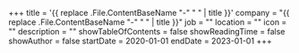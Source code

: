 +++
title = '{{ replace .File.ContentBaseName "-" " " | title }}'
company = "{{ replace .File.ContentBaseName "-" " " | title }}"
job = ""
location = ""
icon = ""
description = ""
showTableOfContents = false
showReadingTime = false
showAuthor = false
startDate = 2020-01-01
endDate = 2023-01-01
+++
